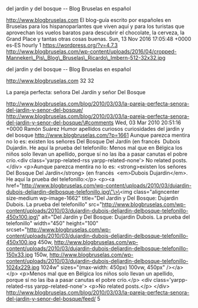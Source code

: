 del jardin y del bosque -- Blog Bruselas en español

http://www.blogbruselas.com El blog-guía escrito por españoles en
Bruselas para los hispanoparlantes que viven aquí y para los turistas
que aprovechan los vuelos baratos para descubrir el chocolate, la
cerveza, la Grand Place y tantas otras cosas buenas. Sun, 13 Nov 2016
17:05:48 +0000 es-ES hourly 1 https://wordpress.org/?v=4.7.3
http://www.blogbruselas.com/wp-content/uploads/2016/04/cropped-Manneken\_Pis\_Blog\_Bruselas\_Ricardo\_Imbern-512-32x32.jpg

del jardin y del bosque -- Blog Bruselas en español

http://www.blogbruselas.com 32 32

La pareja perfecta: señora Del Jardín y señor Del Bosque

http://www.blogbruselas.com/blog/2010/03/03/la-pareja-perfecta-senora-del-jardin-y-senor-del-bosque/
http://www.blogbruselas.com/blog/2010/03/03/la-pareja-perfecta-senora-del-jardin-y-senor-del-bosque/\#comments
Wed, 03 Mar 2010 20:51:16 +0000 Ramón Suárez Humor apellidos curiosos
curiosidades del jardin y del bosque http://www.blogbruselas.com/?p=1661
Aunque parezca mentira no lo es: existen los señores Del Bosque Del
Jardín (en francés  Dubois Dujardin. He aquí la prueba del telefonillo:
Menos mal que en Bélgica los niños solo llevan un apellido, porque sí no
las iba a pasar canutas el pobre crío.\<div class=\'yarpp-related-rss
yarpp-related-none\'\> No related posts. \</div\> \<p\>Aunque parezca
mentira no lo es: \<strong\>existen los señores Del Bosque Del
Jardín\</strong\> (en francés  \<em\>Dubois Dujardin\</em\>. He aquí la
prueba del telefonillo:\</p\> \<p\>\<a
href=\"http://www.blogbruselas.com/wp-content/uploads/2010/03/dujardin-dubois-deljardin-delbosque-telefonillo.jpg\"\>\<img
class=\"aligncenter size-medium wp-image-1662\" title=\"Del Jardín y Del
Bosque: Dujardin Dubois. La prueba del telefonillo\"
src=\"http://www.blogbruselas.com/wp-content/uploads/2010/03/dujardin-dubois-deljardin-delbosque-telefonillo-450x100.jpg\"
alt=\"Del Jardín y Del Bosque: Dujardin Dubois. La prueba del
telefonillo\" width=\"450\" height=\"100\"
srcset=\"http://www.blogbruselas.com/wp-content/uploads/2010/03/dujardin-dubois-deljardin-delbosque-telefonillo-450x100.jpg
450w,
http://www.blogbruselas.com/wp-content/uploads/2010/03/dujardin-dubois-deljardin-delbosque-telefonillo-150x33.jpg
150w,
http://www.blogbruselas.com/wp-content/uploads/2010/03/dujardin-dubois-deljardin-delbosque-telefonillo-1024x229.jpg
1024w\" sizes=\"(max-width: 450px) 100vw, 450px\" /\>\</a\>\</p\>
\<p\>Menos mal que en Bélgica los niños solo llevan un apellido, porque
sí no las iba a pasar canutas el pobre crío.\</p\> \<div
class=\'yarpp-related-rss yarpp-related-none\'\> \<p\>No related
posts.\</p\> \</div\>
http://www.blogbruselas.com/blog/2010/03/03/la-pareja-perfecta-senora-del-jardin-y-senor-del-bosque/feed/
5
